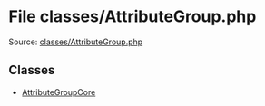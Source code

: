 File classes/AttributeGroup.php
=========

Source: [classes/AttributeGroup.php](https://github.com/PrestaShop/PrestaShop/blob/1.6.0.1/classes/AttributeGroup.php)


Classes
-------

* [AttributeGroupCore](class.AttributeGroupCore.md)

